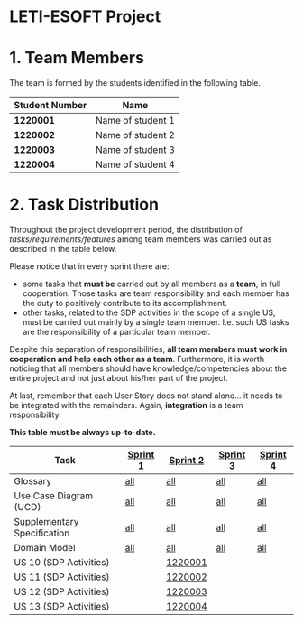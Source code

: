 # LETI-ESOFT Project

# 1. Team Members

The team is formed by the students identified in the following table. 

| Student Number	 | Name |
|-----------------|----------------------------|
| **1220001**     | Name of student 1          |
| **1220002**     | Name of student 2          |
| **1220003**     | Name of student 3          |
| **1220004**     | Name of student 4          |


# 2. Task Distribution ###

Throughout the project development period, the distribution of _tasks/requirements/features_ among team members was carried out as described in the table below.

Please notice that in every sprint there are:

- some tasks that **must be** carried out by all members as a **team**, in full cooperation. Those tasks are team responsibility and each member has the duty to positively contribute to its accomplishment.
- other tasks, related to the SDP activities in the scope of a single US, must be carried out mainly by a single team member. I.e. such US tasks are the responsibility of a particular team member.

Despite this separation of responsibilities, **all team members must work in cooperation and help each other as a team**.
Furthermore, it is worth noticing that all members should have knowledge/competencies about the entire project and not just about his/her part of the project.

At last, remember that each User Story does not stand alone... it needs to be integrated with the remainders. Again, **integration** is a team responsibility.

**This table must be always up-to-date.**

| Task                        | [Sprint 1](Sprint1/README.md)               | [Sprint 2](Sprint2/README.md)               | [Sprint 3](Sprint3/README.md)               | [Sprint 4](Sprint4/README.md)               |
|-----------------------------|---------------------------------------------|---------------------------------------------|---------------------------------------------|---------------------------------------------|
| Glossary                    | [all](Sprint1/Global_Artifacts/Glossary.md) | [all](Sprint2/Global_Artifacts/Glossary.md) | [all](Sprint3/Global_Artifacts/Glossary.md) | [all](Sprint4/Global_Artifacts/Glossary.md) |
| Use Case Diagram (UCD)      | [all](Sprint1/Global_Artifacts/UCD.md)      | [all](Sprint2/Global_Artifacts/UCD.md)      | [all](Sprint3/Global_Artifacts/UCD.md)      | [all](Sprint4/Global_Artifacts/UCD.md)      |
| Supplementary Specification | [all](Sprint1/Global_Artifacts/FURPS.md)    | [all](Sprint2/Global_Artifacts/FURPS.md)    | [all](Sprint3/Global_Artifacts/FURPS.md)    | [all](Sprint4/Global_Artifacts/FURPS.md)    |
| Domain Model                | [all](Sprint1/Global_Artifacts/DM.md)       | [all](Sprint2/Global_Artifacts/DM.md)       | [all](Sprint3/Global_Artifacts/DM.md)       | [all](Sprint4/Global_Artifacts/DM.md)       |
| US 10 (SDP Activities)      |                                             | [1220001](Sprint2/US10/US10.md)             |                                             |                                             |
| US 11 (SDP Activities)      |                                             | [1220002](Sprint2/US11/US11.md)             |                                             |                                             |
| US 12 (SDP Activities)      |                                             | [1220003](Sprint2/US12/US12.md)             |                                             |                                             |
| US 13 (SDP Activities)      |                                             | [1220004](Sprint2/US13/US13.md)             |                                             |                                             |


